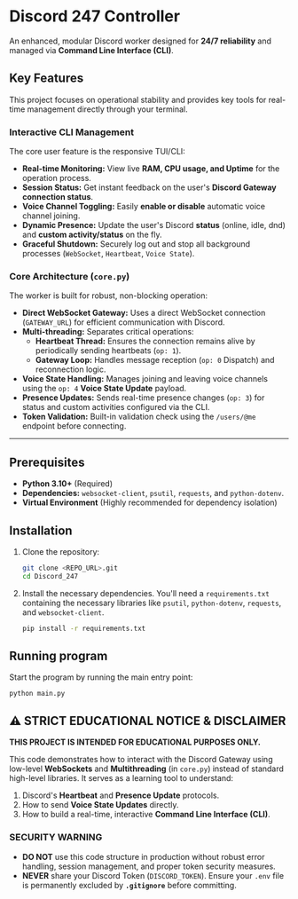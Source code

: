 # Discord 247 Controller

An enhanced, modular Discord worker designed for **24/7 reliability** and managed via **Command Line Interface (CLI)**.

## Key Features

This project focuses on operational stability and provides key tools for real-time management directly through your terminal.

### Interactive CLI Management
The core user feature is the responsive TUI/CLI:
* **Real-time Monitoring:** View live **RAM, CPU usage, and Uptime** for the operation process.
* **Session Status:** Get instant feedback on the user's **Discord Gateway connection status**.
* **Voice Channel Toggling:** Easily **enable or disable** automatic voice channel joining.
* **Dynamic Presence:** Update the user's Discord **status** (online, idle, dnd) and **custom activity/status** on the fly.
* **Graceful Shutdown:** Securely log out and stop all background processes (`WebSocket`, `Heartbeat`, `Voice State`).

### Core Architecture (`core.py`)
The worker is built for robust, non-blocking operation:
* **Direct WebSocket Gateway:** Uses a direct WebSocket connection (`GATEWAY_URL`) for efficient communication with Discord.
* **Multi-threading:** Separates critical operations:
    * **Heartbeat Thread:** Ensures the connection remains alive by periodically sending heartbeats (`op: 1`).
    * **Gateway Loop:** Handles message reception (`op: 0` Dispatch) and reconnection logic.
* **Voice State Handling:** Manages joining and leaving voice channels using the `op: 4` **Voice State Update** payload.
* **Presence Updates:** Sends real-time presence changes (`op: 3`) for status and custom activities configured via the CLI.
* **Token Validation:** Built-in validation check using the `/users/@me` endpoint before connecting.

---

## Prerequisites

* **Python 3.10+** (Required)
* **Dependencies:** `websocket-client`, `psutil`, `requests`, and `python-dotenv`.
* **Virtual Environment** (Highly recommended for dependency isolation)

## Installation

1.  Clone the repository:
    ```bash
    git clone <REPO_URL>.git
    cd Discord_247
    ```
2.  Install the necessary dependencies. You'll need a `requirements.txt` containing the necessary libraries like `psutil`, `python-dotenv`, `requests`, and `websocket-client`.
    ```bash
    pip install -r requirements.txt
    ```


## Running program

Start the program by running the main entry point: 

    python main.py
    
## ⚠️ STRICT EDUCATIONAL NOTICE & DISCLAIMER

**THIS PROJECT IS INTENDED FOR EDUCATIONAL PURPOSES ONLY.**

This code demonstrates how to interact with the Discord Gateway using low-level **WebSockets** and **Multithreading** (in `core.py`) instead of standard high-level libraries. It serves as a learning tool to understand:

1.  Discord's **Heartbeat** and **Presence Update** protocols.
2.  How to send **Voice State Updates** directly.
3.  How to build a real-time, interactive **Command Line Interface (CLI)**.

### SECURITY WARNING

* **DO NOT** use this code structure in production without robust error handling, session management, and proper token security measures.
* **NEVER** share your Discord Token (`DISCORD_TOKEN`). Ensure your `.env` file is permanently excluded by **`.gitignore`** before committing.